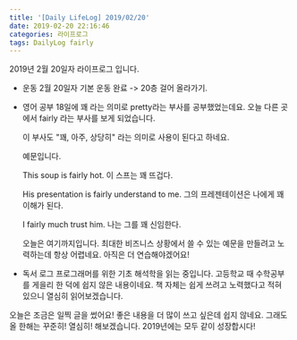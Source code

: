 ```yaml
---
title: '[Daily LifeLog] 2019/02/20'
date: 2019-02-20 22:16:46
categories: 라이프로그
tags: DailyLog fairly
---
```


2019년 2월 20일자 라이프로그 입니다.

- 운동
  2월 20일자 기본 운동 완료
	-> 20층 걸어 올라가기.

- 영어 공부
	18일에 꽤 라는 의미로 pretty라는 부사를 공부했었는데요.
	오늘 다른 곳에서 fairly 라는 부사를 보게 되었습니다.

	이 부사도 "꽤, 아주, 상당히" 라는 의미로 사용이 된다고 하네요.

	예문입니다.

	This soup is fairly hot.
	이 스프는 꽤 뜨겁다.

	His presentation is fairly understand to me.
	그의 프레젠테이션은 나에게 꽤 이해가 된다.

	I fairly much trust him.
	나는 그를 꽤 신임한다.

	오늘은 여기까지입니다.
	최대한 비즈니스 상황에서 쓸 수 있는 예문을 만들려고 노력하는데 항상 어렵네요.
	아직은 더 연습해야겠어요!

- 독서 로그
	프로그래머를 위한 기초 해석학을 읽는 중입니다.
	고등학교 때 수학공부를 게을리 한 덕에 쉽지 않은 내용이네요.
	책 자체는 쉽게 쓰려고 노력했다고 적혀 있으니 열심히 읽어보겠습니다.

오늘은 조금은 일찍 글을 썼어요!
좋은 내용을 더 많이 쓰고 싶은데 쉽지 않네요.
그래도 올 한해는 꾸준히! 열심히! 해보겠습니다.
2019년에는 모두 같이 성장합시다!
